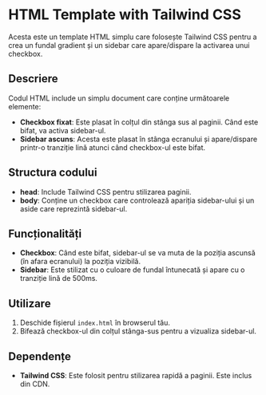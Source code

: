 # HTML Template with Tailwind CSS

Acesta este un template HTML simplu care folosește Tailwind CSS pentru a crea un fundal gradient și un sidebar care apare/dispare la activarea unui checkbox.

## Descriere

Codul HTML include un simplu document care conține următoarele elemente:

- **Checkbox fixat**: Este plasat în colțul din stânga sus al paginii. Când este bifat, va activa sidebar-ul.
- **Sidebar ascuns**: Acesta este plasat în stânga ecranului și apare/dispare printr-o tranziție lină atunci când checkbox-ul este bifat.

## Structura codului

- **head**: Include Tailwind CSS pentru stilizarea paginii.
- **body**: Conține un checkbox care controlează apariția sidebar-ului și un aside care reprezintă sidebar-ul.

## Funcționalități

- **Checkbox**: Când este bifat, sidebar-ul se va muta de la poziția ascunsă (în afara ecranului) la poziția vizibilă.
- **Sidebar**: Este stilizat cu o culoare de fundal întunecată și apare cu o tranziție lină de 500ms.

## Utilizare

1. Deschide fișierul `index.html` în browserul tău.
2. Bifează checkbox-ul din colțul stânga-sus pentru a vizualiza sidebar-ul.

## Dependențe

- **Tailwind CSS**: Este folosit pentru stilizarea rapidă a paginii. Este inclus din CDN.
